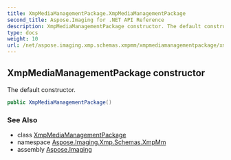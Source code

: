 ```yaml
---
title: XmpMediaManagementPackage.XmpMediaManagementPackage
second_title: Aspose.Imaging for .NET API Reference
description: XmpMediaManagementPackage constructor. The default constructor
type: docs
weight: 10
url: /net/aspose.imaging.xmp.schemas.xmpmm/xmpmediamanagementpackage/xmpmediamanagementpackage/
---
```

## XmpMediaManagementPackage constructor

The default constructor.

```csharp
public XmpMediaManagementPackage()
```

### See Also

* class [XmpMediaManagementPackage](../)
* namespace [Aspose.Imaging.Xmp.Schemas.XmpMm](../../xmpmediamanagementpackage/)
* assembly [Aspose.Imaging](../../../)


